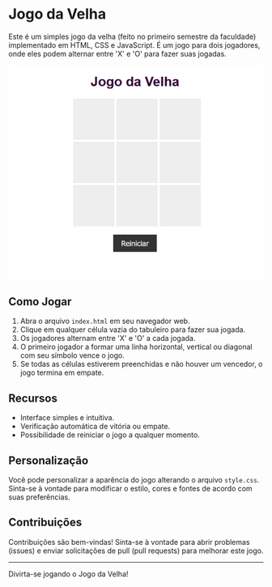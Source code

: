 # Jogo da Velha

Este é um simples jogo da velha (feito no primeiro semestre da faculdade) implementado em HTML, CSS e JavaScript. É um jogo para dois jogadores, onde eles podem alternar entre 'X' e 'O' para fazer suas jogadas.

![Screenshot do Jogo da Velha](screenshot.png)

## Como Jogar

1. Abra o arquivo `index.html` em seu navegador web.
2. Clique em qualquer célula vazia do tabuleiro para fazer sua jogada.
3. Os jogadores alternam entre 'X' e 'O' a cada jogada.
4. O primeiro jogador a formar uma linha horizontal, vertical ou diagonal com seu símbolo vence o jogo.
5. Se todas as células estiverem preenchidas e não houver um vencedor, o jogo termina em empate.

## Recursos

- Interface simples e intuitiva.
- Verificação automática de vitória ou empate.
- Possibilidade de reiniciar o jogo a qualquer momento.

## Personalização

Você pode personalizar a aparência do jogo alterando o arquivo `style.css`. Sinta-se à vontade para modificar o estilo, cores e fontes de acordo com suas preferências.

## Contribuições

Contribuições são bem-vindas! Sinta-se à vontade para abrir problemas (issues) e enviar solicitações de pull (pull requests) para melhorar este jogo.

---

Divirta-se jogando o Jogo da Velha!

